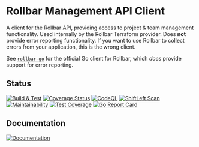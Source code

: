 Rollbar Management API Client
=============================

A client for the Rollbar API, providing access to project & team management
functionality. Used internally by the Rollbar Terraform provider.  Does **not**
provide error reporting functionality. If you want to use Rollbar to collect
errors from your application, this is the wrong client.

See [`rollbar-go`](https://github.com/rollbar/rollbar-go) for the official Go
client for Rollbar, which *does* provide support for error reporting.


Status
------

[![Build & Test](https://github.com/jmcvetta/rollbar-api-client/workflows/Build%20&%20Test/badge.svg)](https://github.com/jmcvetta/rollbar-api-client/actions)
[![Coverage Status](https://coveralls.io/repos/github/jmcvetta/rollbar-api-client/badge.svg)](https://coveralls.io/github/rollbar/terraform-provider-rollbar)
[![CodeQL](https://github.com/jmcvetta/rollbar-api-client/workflows/CodeQL/badge.svg)](https://github.com/jmcvetta/rollbar-api-client/actions?query=workflow%3ACodeQL)
[![ShiftLeft Scan](https://github.com/jmcvetta/rollbar-api-client/workflows/ShiftLeft%20Scan/badge.svg)](https://github.com/jmcvetta/rollbar-api-client/actions?query=workflow%3A%22ShiftLeft+Scan%22)
[![Maintainability](https://api.codeclimate.com/v1/badges/c5097d1a11f6f2310089/maintainability)](https://codeclimate.com/github.com/jmcvetta/rollbar-api-client/maintainability)
[![Test Coverage](https://api.codeclimate.com/v1/badges/c5097d1a11f6f2310089/test_coverage)](https://codeclimate.com/github/jmcvetta/rollbar-api-client/test_coverage)
[![Go Report Card](https://goreportcard.com/badge/github.com/jmcvetta/rollbar-api-client)](https://goreportcard.com/report/github.com/jmcvetta/rollbar-api-client)


Documentation
-------------

[![Documentation](https://godoc.org/github.com/jmcvetta/rollbar-api-client?status.svg)](http://godoc.org/github.com/jmcvetta/rollbar-api-client)

